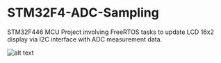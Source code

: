 # STM32F4-ADC-Sampling
STM32F446 MCU Project involving FreeRTOS tasks to update LCD 16x2 display via I2C interface with ADC measurement data.

![alt text](https://user-images.githubusercontent.com/61906443/204617961-89ce7803-6c8a-4040-bc60-ceeb2111294a.jpg)
